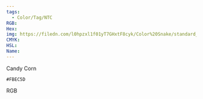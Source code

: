 ```yaml
---
tags:
  - Color/Tag/NTC
RGB:
Hex:
img: https://filedn.com/l0hpzxl1f01yT7GHxtF8cyk/Color%20Snake/standard_csv_to_svg/FBEC5D.svg
CMYK:
HSL:
Name:
---
```

Candy Corn
```palette
#FBEC5D
```
RGB
